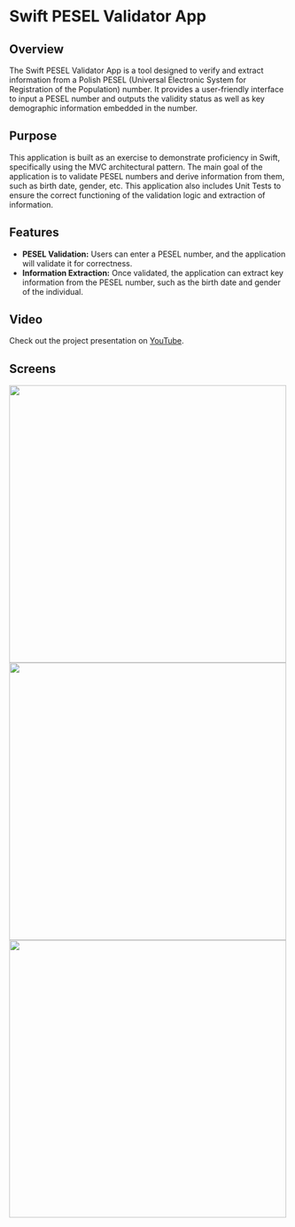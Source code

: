 # Swift PESEL Validator App

## Overview

The Swift PESEL Validator App is a tool designed to verify and extract information from a Polish PESEL (Universal Electronic System for Registration of the Population) number. It provides a user-friendly interface to input a PESEL number and outputs the validity status as well as key demographic information embedded in the number.

## Purpose

This application is built as an exercise to demonstrate proficiency in Swift, specifically using the MVC architectural pattern. The main goal of the application is to validate PESEL numbers and derive information from them, such as birth date, gender, etc. This application also includes Unit Tests to ensure the correct functioning of the validation logic and extraction of information.

## Features

- **PESEL Validation:** Users can enter a PESEL number, and the application will validate it for correctness.
- **Information Extraction:** Once validated, the application can extract key information from the PESEL number, such as the birth date and gender of the individual.

## Video 
Check out the project presentation on [YouTube](https://youtube.com/shorts/U3i5X-wxlro?feature=share).

## Screens
<img width="500" src="https://github.com/MaciejDubowik/pesel-validator/assets/77201172/c08293c5-62b9-4d18-be66-57c38f130aa0">

<img width="500" src="https://github.com/MaciejDubowik/pesel-validator/assets/77201172/5bbe6974-02a8-44ac-8495-ba05ca60fc04">
<img width="500" src="https://github.com/MaciejDubowik/pesel-validator/assets/77201172/206eee3c-a79c-48bf-b4f8-f783d9714c6f">
